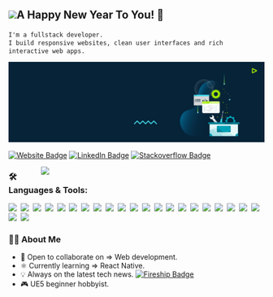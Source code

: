 ## <img src="https://user-images.githubusercontent.com/6918020/98543782-fa15ed80-22b8-11eb-8930-02afff68bb8a.gif" width="50" />A Happy New Year To You! 🎉
<!-- <img src="https://raw.githubusercontent.com/ABSphreak/ABSphreak/master/gifs/Hi.gif" width="25px" height="25"/>   -->

```
I'm a fullstack developer.
I build responsive websites, clean user interfaces and rich interactive web apps.
```

<!-- ![newBanner-Gif](https://user-images.githubusercontent.com/6918020/126431123-00baa7e4-5d04-413f-a7c9-543ff70563ad.gif)  -->
<!-- ![newBanner-Gif](./assets/banner-web-development.webp) -->
![newBanner-Gif](./assets/header-backend-tools.png)

[![Website Badge](https://img.shields.io/badge/Website-A0522D?style=plastic&logo=google-chrome&logoColor=white&labelColor=50514D)](https://google.com/)
[![LinkedIn Badge](https://img.shields.io/badge/LinkedIn-0077B5?style=plastic&logo=linkedin&logoColor=white)](https://www.linkedin.com/in/shaun-wilson-931547274/)
[![Stackoverflow Badge](https://img.shields.io/badge/Stack_Overflow-FF5F1F?style=plastic&logo=stackoverflow&logoColor=white&labelColor=50514D)](https://stackoverflow.com/users/17766696/sage-coder)

<img align="right" src="https://user-images.githubusercontent.com/6918020/126283454-ce7278b7-d703-4ae0-93f4-ebb7305c983e.gif" width="440" />


###  🛠 Languages & Tools:
<!-- frontend -->
<span><img src="https://cdn.jsdelivr.net/gh/devicons/devicon@latest/icons/html5/html5-plain.svg" width="40px"></span>&nbsp;
<span><img src="https://cdn.jsdelivr.net/gh/devicons/devicon@latest/icons/css3/css3-plain.svg" width="40px"></span>&nbsp;
<span><img src="https://cdn.jsdelivr.net/gh/devicons/devicon@latest/icons/tailwindcss/tailwindcss-plain.svg" width="40px"></span>&nbsp;
<span><img src="https://cdn.jsdelivr.net/gh/devicons/devicon@latest/icons/sass/sass-original.svg" width="40px"></span>&nbsp;
<span><img src="https://cdn.jsdelivr.net/gh/devicons/devicon@latest/icons/javascript/javascript-original.svg" width="40px"></span>&nbsp;
<span><img src="https://cdn.jsdelivr.net/gh/devicons/devicon@latest/icons/typescript/typescript-original.svg" width="40px"></span>&nbsp;
<span><img src="https://cdn.jsdelivr.net/gh/devicons/devicon@latest/icons/react/react-original.svg" width="40px"></span>&nbsp;
<span><img src="https://cdn.jsdelivr.net/gh/devicons/devicon@latest/icons/nextjs/nextjs-original.svg" width="40px"></span>&nbsp;
<span><img src="https://cdn.jsdelivr.net/gh/devicons/devicon@latest/icons/graphql/graphql-plain.svg" width="40px"></span>&nbsp;
<span><img src="https://cdn.jsdelivr.net/gh/devicons/devicon@latest/icons/jest/jest-plain.svg" width="40px"></span>&nbsp;
<span><img src="https://cdn.jsdelivr.net/gh/devicons/devicon@latest/icons/mongodb/mongodb-original.svg" width="40px"></span>&nbsp;
<span><img src="https://cdn.jsdelivr.net/gh/devicons/devicon@latest/icons/microsoftsqlserver/microsoftsqlserver-plain.svg" width="40px"></span>&nbsp;
<span><img src="https://cdn.jsdelivr.net/gh/devicons/devicon@latest/icons/mysql/mysql-plain.svg" width="40px"></span>&nbsp;
<span><img src="https://cdn.jsdelivr.net/gh/devicons/devicon@latest/icons/express/express-original.svg" width="40px"></span>&nbsp;
<span><img src="https://cdn.jsdelivr.net/gh/devicons/devicon@latest/icons/socketio/socketio-original.svg" width="40px"></span>&nbsp;
<span><img src="https://cdn.jsdelivr.net/gh/devicons/devicon@latest/icons/mocha/mocha-plain.svg" width="40px"></span>&nbsp;
<span><img src="https://cdn.jsdelivr.net/gh/devicons/devicon@latest/icons/redis/redis-plain.svg" width="40px"></span>&nbsp;
<span><img src="https://cdn.jsdelivr.net/gh/devicons/devicon@latest/icons/nginx/nginx-original.svg" width="40px"></span>&nbsp;
<span><img src="https://cdn.jsdelivr.net/gh/devicons/devicon@latest/icons/nodejs/nodejs-plain.svg" width="40px"></span>&nbsp;
<span><img src="https://cdn.jsdelivr.net/gh/devicons/devicon@latest/icons/docker/docker-plain.svg" width="40px"></span>&nbsp;
<span><img src="https://cdn.jsdelivr.net/gh/devicons/devicon@latest/icons/bash/bash-plain.svg" width="40px"></span>&nbsp;
<span><img src="https://cdn.jsdelivr.net/gh/devicons/devicon@latest/icons/git/git-plain.svg" width="40px"></span>&nbsp;
<span><img src="https://cdn.jsdelivr.net/gh/devicons/devicon@latest/icons/ubuntu/ubuntu-plain.svg" width="40px"></span>&nbsp;

### 👨‍💻 About Me 

- 💬 Open to collaborate on => Web development.
- ⚛️ Currently learning => React Native.
- 💡 Always on the latest tech news. [![Fireship Badge](https://img.shields.io/badge/Fire_Ship-50514D?style=plastic&logo=fireship&logoColor=white&labelColor=FF5F1F)](https://www.youtube.com/@Fireship)
- 🎮 UE5 beginner hobbyist.
<!-- - 💡 Always on the latest tech news. [@Fireship](https://www.youtube.com/@Fireship) -->
<!-- - ✅ Looking to collaborate on => Web development. -->

